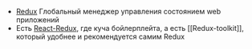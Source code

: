 * [Redux](https://redux.js.org/) Глобальный менеджер управления состоянием web приложений
* Есть [React-Redux](https://react-redux.js.org/), где куча бойлерплейта, а есть [[Redux-toolkit]], который удобнее и рекомендуется самим Redux